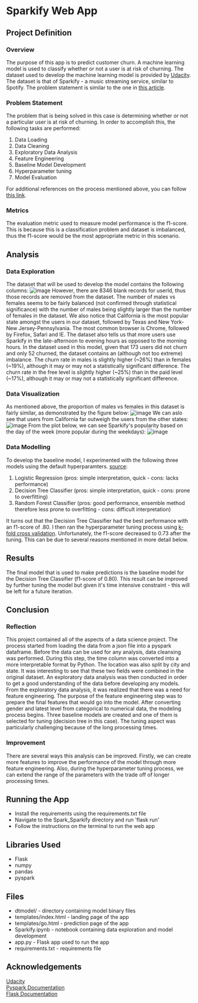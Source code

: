 # Sparkify Web App

## Project Definition

### Overview
The purpose of this app is to predict customer churn. A machine learning model is used to classify whether or not a user is at risk of churning. The dataset used to develop the machine learning model is provided by [Udacity](https://www.udacity.com/). The dataset is that of Sparkify - a music streaming service, similar to Spotify. The problem statement is similar to the one in [this article](https://addepto.com/machine-learning-predict-reduce-customer-churn/).

### Problem Statement
The problem that is being solved in this case is determining whether or not a particular user is at risk of churning. In order to accomplish this, the following tasks are performed:
1. Data Loading
2. Data Cleaning
3. Exploratory Data Analysis
4. Feature Engineering
5. Baseline Model Development
6. Hyperparameter tuning 
7. Model Evaluation

For additional references on the process mentioned above, you can follow [this link](https://www.kdnuggets.com/2016/03/data-science-process.html).

### Metrics
The evaluation metric used to measure model performance is the f1-score. This is because this is a classification problem and dataset is imbalanced, thus the f1-score would be the most appropriate metric in this scenario. 

## Analysis

### Data Exploration
The dataset that will be used to develop the model contains the following columns:
![image](https://user-images.githubusercontent.com/8799324/115024765-8773f400-9e8e-11eb-8cad-603aa9397fdd.png)
However, there are 8346 blank records for userId, thus those records are removed from the dataset. The number of males vs females seems to be fairly balanced (not confirmed through statistical significance) with the number of males being slightly larger than the number of females in the dataset. We also notice that California is the most popular state amongst the users in our dataset, followed by Texas and New York-New Jersey-Pennsylvania. The most common browser is Chrome, followed by Firefox, Safari and IE. The dataset also tells us that more users use Sparkify in the late-afternoon to evening hours as opposed to the morning hours. In the dataset used in this model, given that 173 users did not churn and only 52 churned, the dataset contains an (although not too extreme) imbalance. The churn rate in males is slightly higher (~26%) than in females (~19%), although it may or may not a statistically significant difference. The churn rate in the free level is slightly higher (~25%) than in the paid level (~17%), although it may or may not a statistically significant difference.

### Data Visualization
As mentioned above, the proportion of males vs females in this dataset is fairly similar, as demonstrated by the figure below:
![image](https://user-images.githubusercontent.com/8799324/115026143-24835c80-9e90-11eb-92b7-f071fa7946cd.png)
We can aslo see that users from California far outweigh the users from the other states:
![image](https://user-images.githubusercontent.com/8799324/115026265-4977cf80-9e90-11eb-80ae-7cd7d775e475.png)
From the plot below, we can see Sparkify's popularity based on the day of the week (more popular during the weekdays):
![image](https://user-images.githubusercontent.com/8799324/115026549-a07da480-9e90-11eb-8588-9a4092f5dea9.png)

### Data Modelling
To develop the baseline model, I experimented with the following three models using the default hyperparamters. [source](https://spark.apache.org/docs/latest/ml-classification-regression.html):
1. Logistic Regression (pros: simple interpretation, quick - cons: lacks performance)
2. Decision Tree Classifier (pros: simple interpretation, quick - cons: prone to overfitting)
3. Random Forest Classifier (pros: good performance, ensemble method therefore less prone to overfitting - cons: difficult interpretation)

It turns out that the Decision Tree Classifier had the best performance with an f1-score of .80. I then ran the hyperparameter tuning process using [k-fold cross validation](https://spark.apache.org/docs/latest/ml-tuning.html). Unfortunately, the f1-score decreased to 0.73 after the tuning. This can be due to several reasons mentioned in more detail below. 

## Results
The final model that is used to make predictions is the baseline model for the Decision Tree Classifier (f1-score of 0.80). This result can be improved by further tuning the model but given it's time intensive constraint - this will be left for a future iteration.


## Conclusion

### Reflection
This project contained all of the aspects of a data science project. The process started from loading the data from a json file into a pyspark dataframe. Before the data can be used for any analysis, data cleansing was performed. During this step, the time column was converted into a more interpretable format by Python. The location was also split by city and state. It was interesting to see that these two fields were combined in the original dataset. An exploratory data analysis was then conducted in order to get a good understanding of the data before developing any models. From the exploratory data analysis, it was realized that there was a need for feature engineering. The purpose of the feature engineering step was to prepare the final features that would go into the model. After converting gender and latest level from categorical to numerical data, the modeling process begins. Three baseline models are created and one of them is selected for tuning (decision tree in this case). The tuning aspect was particularly challenging because of the long processing times.

### Improvement
There are several ways this analysis can be improved. Firstly, we can create more features to improve the performance of the model through more feature engineering. Also, during the hyperparameter tuning process, we can extend the range of the parameters with the trade off of longer processing times.

## Running the App 
- Install the requirements using the requirements.txt file
- Navigate to the Spark_Sparkify directory and run 'flask run'
- Follow the instructions on the terminal to run the web app

## Libraries Used
- Flask
- numpy
- pandas
- pyspark

## Files
- dtmodel/ - directory containing model binary files
- templates/index.html - landing page of the app
- templates/go.html - prediction page of the app
- Sparkify.ipynb - notebook containing data exploration and model development
- app.py - Flask app used to run the app
- requirements.txt - requirements file


## Acknowledgements
[Udacity](https://www.udacity.com/)  
[Pyspark Documentation](https://spark.apache.org/docs/0.9.0/index.html)  
[Flask Documentation](https://flask.palletsprojects.com/en/1.1.x/quickstart/)  


